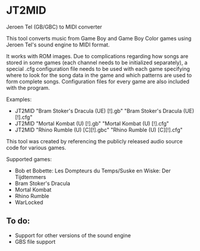# JT2MID
Jeroen Tel (GB/GBC) to MIDI converter

This tool converts music from Game Boy and Game Boy Color games using Jeroen Tel's sound engine to MIDI format.

It works with ROM images. Due to complications regarding how songs are stored in some games (each channel needs to be initialized separately), a special .cfg configuration file needs to be used with each game specifying where to look for the song data in the game and which patterns are used to form complete songs. Configuration files for every game are also included with the program.

Examples:
* JT2MID "Bram Stoker's Dracula (UE) [!].gb" "Bram Stoker's Dracula (UE) [!].cfg"
* JT2MID "Mortal Kombat (U) [!].gb" "Mortal Kombat (U) [!].cfg"
* JT2MID "Rhino Rumble (U) [C][!].gbc" "Rhino Rumble (U) [C][!].cfg"

This tool was created by referencing the publicly released audio source code for various games.

Supported games:
  * Bob et Bobette: Les Dompteurs du Temps/Suske en Wiske: Der Tijdtemmers
  * Bram Stoker's Dracula
  * Mortal Kombat
  * Rhino Rumble
  * WarLocked

## To do:
  * Support for other versions of the sound engine
  * GBS file support
